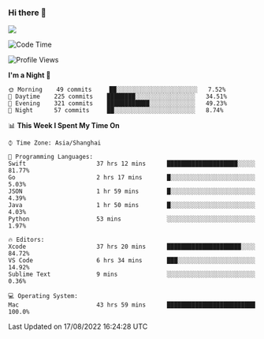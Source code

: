 ### Hi there 👋

<!--
**JJAYCHEN1e/jjaychen1e** is a ✨ _special_ ✨ repository because its `README.md` (this file) appears on your GitHub profile.

Here are some ideas to get you started:

- 🔭 I’m currently working on ...
- 🌱 I’m currently learning ...
- 👯 I’m looking to collaborate on ...
- 🤔 I’m looking for help with ...
- 💬 Ask me about ...
- 📫 How to reach me: ...
- 😄 Pronouns: ...
- ⚡ Fun fact: ...
-->

[![](https://github-readme-stats.vercel.app/api?username=jjaychen1e&show_icons=true)](https://github.com/jjaychen1e/github-readme-stats?count_private=true)

<!--START_SECTION:waka-->
![Code Time](http://img.shields.io/badge/Code%20Time-114%20hrs%206%20mins-blue)

![Profile Views](http://img.shields.io/badge/Profile%20Views-0-blue)

**I'm a Night 🦉** 

```text
🌞 Morning    49 commits     ██░░░░░░░░░░░░░░░░░░░░░░░   7.52% 
🌆 Daytime    225 commits    ████████░░░░░░░░░░░░░░░░░   34.51% 
🌃 Evening    321 commits    ████████████░░░░░░░░░░░░░   49.23% 
🌙 Night      57 commits     ██░░░░░░░░░░░░░░░░░░░░░░░   8.74%

```


📊 **This Week I Spent My Time On** 

```text
⌚︎ Time Zone: Asia/Shanghai

💬 Programming Languages: 
Swift                    37 hrs 12 mins      ████████████████████░░░░░   81.77% 
Go                       2 hrs 17 mins       █░░░░░░░░░░░░░░░░░░░░░░░░   5.03% 
JSON                     1 hr 59 mins        █░░░░░░░░░░░░░░░░░░░░░░░░   4.39% 
Java                     1 hr 50 mins        █░░░░░░░░░░░░░░░░░░░░░░░░   4.03% 
Python                   53 mins             ░░░░░░░░░░░░░░░░░░░░░░░░░   1.97%

🔥 Editors: 
Xcode                    37 hrs 20 mins      █████████████████████░░░░   84.72% 
VS Code                  6 hrs 34 mins       ███░░░░░░░░░░░░░░░░░░░░░░   14.92% 
Sublime Text             9 mins              ░░░░░░░░░░░░░░░░░░░░░░░░░   0.36%

💻 Operating System: 
Mac                      43 hrs 59 mins      █████████████████████████   100.0%

```


 Last Updated on 17/08/2022 16:24:28 UTC
<!--END_SECTION:waka-->
